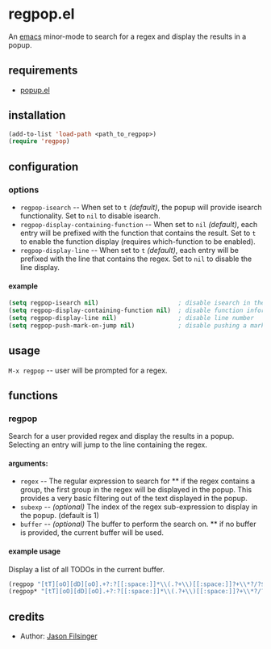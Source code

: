 # regpop.el
An [emacs](http://www.gnu.org/software/emacs/) minor-mode to search for a regex and display the results in a popup.

## requirements
- [popup.el](https://github.com/m2ym/popup-el)

## installation
```lisp
(add-to-list 'load-path <path_to_regpop>)
(require 'regpop)
```

## configuration
### options
* `regpop-isearch` -- When set to `t` _(default)_, the popup will provide isearch functionality.  Set to `nil` to disable isearch.
* `regpop-display-containing-function` -- When set to `nil` _(default)_, each entry will be prefixed with the function that contains the result.  Set to `t` to enable the function display (requires which-function to be enabled).
* `regpop-display-line` -- When set to `t` _(default)_, each entry will be prefixed with the line that contains the regex.  Set to `nil` to disable the line display.

#### example
```lisp
(setq regpop-isearch nil)                      ; disable isearch in the popup
(setq regpop-display-containing-function nil)  ; disable function information
(setq regpop-display-line nil)                 ; disable line number
(setq regpop-push-mark-on-jump nil)            ; disable pushing a mark before jumping to selection.
```

## usage
`M-x regpop` -- user will be prompted for a regex.

## functions
### regpop
Search for a user provided regex and display the results in a popup.  Selecting an entry will jump to the line containing the regex.

#### arguments:
* `regex` -- The regular expression to search for
** if the regex contains a group, the first group in the regex will be displayed in the popup.  This provides a very basic filtering out of the text displayed in the popup.
* `subexp` -- *(optional)* The index of the regex sub-expression to display in the popup. (default is 1)
* `buffer` -- *(optional)* The buffer to perform the search on.
** if no buffer is provided, the current buffer will be used.

#### example usage
Display a list of all TODOs in the current buffer.
```lisp
(regpop "[tT][oO][dD][oO].+?:?[[:space:]]*\\(.?+\\)[[:space:]]?+\\*?/?$")
(regpop* "[tT][oO][dD][oO].+?:?[[:space:]]*\\(.?+\\)[[:space:]]?+\\*?/?$" :index 1)
```

## credits
* Author: [Jason Filsinger](http://filsinger.me)
